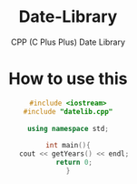 <div align="center">

# Date-Library
CPP (C Plus Plus) Date Library

# How to use this

```CPP
#include <iostream>
#include "datelib.cpp"
 
using namespace std;
 
int main(){
   cout << getYears() << endl;
   return 0;
}
```
